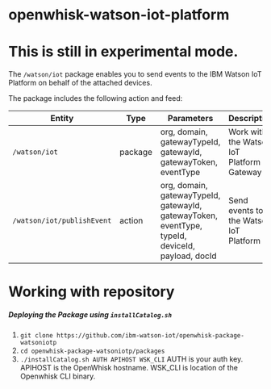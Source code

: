 # openwhisk-watson-iot-platform

# This is still in experimental mode.

The `/watson/iot` package enables you to send events to the IBM Watson IoT Platform on behalf of the attached devices.

The package includes the following action and feed:

| Entity | Type | Parameters | Description |
| --- | --- | --- | --- |
| `/watson/iot` | package | org, domain, gatewayTypeId, gatewayId, gatewayToken, eventType  | Work with the Watson IoT Platform Gateway |
| `/watson/iot/publishEvent` | action | org, domain, gatewayTypeId, gatewayId, gatewayToken, eventType, typeId, deviceId, payload, docId | Send events to the Watson IoT Platform |



# Working with repository

##### Deploying the Package using `installCatalog.sh`

1. `git clone https://github.com/ibm-watson-iot/openwhisk-package-watsoniotp`
2. `cd openwhisk-package-watsoniotp/packages`
3. `./installCatalog.sh AUTH APIHOST WSK_CLI`
   AUTH is your auth key.  APIHOST is the OpenWhisk hostname.  WSK_CLI is location of the Openwhisk CLI binary.
